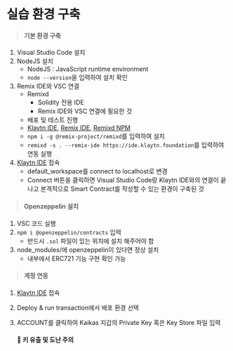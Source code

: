 # 실습 환경 구축

> #### 기본 환경 구축

1. Visual Studio Code 설치
2. NodeJS 설치
   - NodeJS : JavaScript runtime environment
   - `node --version`을 입력하여 설치 확인
3. Remix IDE와 VSC 연결
   - Remixd
     - Solidity 전용 IDE
     -  Remix IDE와 VSC 연결에 필요한 것
   - 배포 및 테스트 진행
   - [Klaytn IDE](https://ide.klaytn.foundation/), [Remix IDE](https://remix.ethereum.org/), [Remixd NPM](https://www.npmjs.com/package/@remix-project/remixd)
   - `npm i -g @remix-project/remixd`를 입력하여 설치
   - `remixd -s . --remix-ide https://ide.klaytn.foundation`를 입력하여 연동 실행
4. [Klaytn IDE](https://ide.klaytn.foundation/) 접속
   - default_workspace를  connect to localhost로 변경
   - Connect 버튼을 클릭하면 Visual Studio Code랑 Klaytn IDE와의 연결이 끝나고 본격적으로 Smart Contract를 작성할 수 있는 환경이 구축된 것



> #### Openzeppelin 설치

1. VSC 코드 실행
2. `npm i @openzeppelin/contracts` 입력
   - 반드시 `.sol` 파일이 있는 위치에 설치 해주어야 함
3. node_modules/에 openzeppelin이 있다면 정상 설치
   - 내부에서 ERC721 기능 구현 확인 가능



> #### 계정 연동

1. [Klaytn IDE](https://ide.klaytn.foundation/) 접속

2. Deploy & run transaction에서 배포 환경 선택

3. ACCOUNT를 클릭하여 Kaikas 지갑의 Private Key 혹은 Key Store 파일 입력

   #### 📢 키 유출 및 도난 주의

